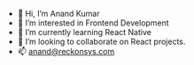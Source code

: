 - 👋 Hi, I’m Anand Kumar
- 👀 I’m interested in Frontend Development
- 🌱 I’m currently learning React Native
- 💞️ I’m looking to collaborate on React projects.
- 📫 anand@reckonsys.com

<!---
ana-nd-s/ana-nd-s is a ✨ special ✨ repository because its `README.md` (this file) appears on your GitHub profile.
You can click the Preview link to take a look at your changes.
--->
